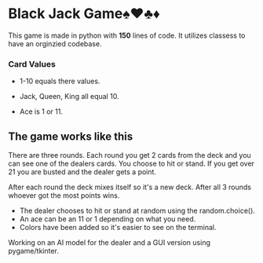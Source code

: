<h1>Black Jack Game♠️♥️♣️♦️</h1>

This game is made in python with <strong>150</strong> lines of code. It utilizes classess to have an orginzied codebase.

<h3>Card Values</h3>

-  1-10 equals there values.


-  Jack, Queen, King all equal 10.


-  Ace is 1 or 11.

<h2>The game works like this</h2>

There are three rounds. Each round you get 2 cards from the deck and you can see one of the dealers cards. You choose to hit or stand. If you get over 21 you are busted and the dealer gets a point. 

After each round the deck mixes itself so it's a new deck. After all 3 rounds whoever got the most points wins.

- The dealer chooses to hit or stand at random using the random.choice().
- An ace can be an 11 or 1 depending on what you need.
- Colors have been added so it's easier to see on the terminal.

Working on an AI model for the dealer and a GUI version using pygame/tkinter.
